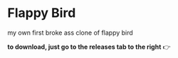 # Flappy Bird
my own first broke ass clone of flappy bird

**to download, just go to the releases tab to the right** 👉
